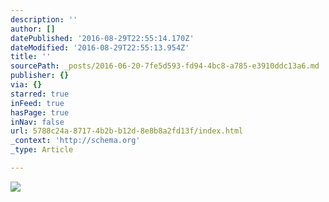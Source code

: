 ```yaml
---
description: ''
author: []
datePublished: '2016-08-29T22:55:14.170Z'
dateModified: '2016-08-29T22:55:13.954Z'
title: ''
sourcePath: _posts/2016-06-20-7fe5d593-fd94-4bc8-a785-e3910ddc13a6.md
publisher: {}
via: {}
starred: true
inFeed: true
hasPage: true
inNav: false
url: 5788c24a-8717-4b2b-b12d-8e8b8a2fd13f/index.html
_context: 'http://schema.org'
_type: Article

---
```

![](https://the-grid-user-content.s3-us-west-2.amazonaws.com/6b81c58b-0e80-417c-9f1c-5fcfbb206431.jpg)